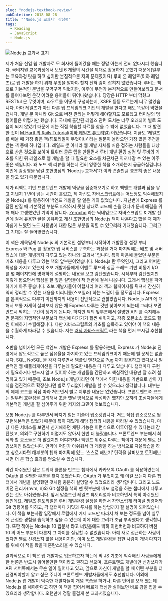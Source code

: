 ```yaml
---
slug: "nodejs-textbook-review"
pubDatetime: 2018-08-28
title: "'Node.js 교과서' 감상평"
tags:
  - Reading
  - JavaScript
  - Node.js
---
```


![Node.js 교과서 표지](https://cl.ly/7aa4bdfc2d2f/node-js-textbook-cover.jpg)

제가 처음 신입 웹 개발자로 모 회사에 들어갔을 때는 정말 아는게 전혀 없다시피 했습니다. 국비지원 교육과정에서 보낸 6 개월의 시간을 제대로 활용하지 못했기 때문에(일부는 교육과정 탓을 하고 싶지만 본질적으론 저의 문제였지요) 루비 온 레일즈(이하 레일즈)로 웹 개발을 하기 위해 무엇을 알아야 할지 전혀 감이 잡히지 않았습니다. 루비는 책으로 기본적인 문법을 꾸역꾸역 익혔지만, 이후에 무언가 본격적으로 만들어보려고 문서를 들여다보면 온갖 어려운 용어들이 튀어나왔습니다. 당장은 HTTP 부터 막혔고 RESTful 은 무엇이며, 라우트를 어떻게 구성하는지, XSRF 등등 모르는게 너무 많았습니다. 아마 레일즈가 아닌 다른 웹 프레임워크 기반의 개발을 한다고 해도 똑같이 막혔을겁니다. 개발 뿐 아니라 Git 으로 버전 관리는 어떻게 해야할지도 모르겠고 터미널의 명령어들은 어렵기만 했습니다. 국내에 출간된 레일즈 관련 도서는 너무 오래되어 별로 도움이 되지 않았기 때문에 저는 직접 학습할 자료를 찾을 수 밖에 없었습니다. 그 때 발견한 것이 [M.Hartl 의 Rails Tutorial(이하 레일즈 튜토리얼)](https://www.railstutorial.org/) 이었습니다. 지금도 ‘레일즈를 배울 때 가장 좋은 책/튜토리얼이 무엇이냐’ 라는 질문이 올라오면 가장 많은 추천을 받는 책 중에 하나입니다. 레일즈 뿐 아니라 웹 개발 자체를 처음 접하는 사람들을 대상으로 삼은 것으로 보이며 트위터 클론 앱을 만들면서 루비 개발 환경 설정 및 루비의 기초를 익힌 뒤 레일즈로 웹 개발을 할 때 필요한 요소를 차근차근 익혀나갈 수 있는 아주 좋은 책입니다. 왜 노드 책 리뷰를 하는데 전혀 엉뚱한 책을 소개하는지 궁금하실겁니다. 이번에 감상평을 남길 조현영님의 ‘Node.js 교과서’가 이와 견줄만큼 충분히 좋은 내용을 담고 있기 때문입니다.

제가 리액트 기반 프론트엔드 개발에 역량을 집중해보기로 하고 백엔드 개발과 담을 쌓고 지낸지 1 년이 넘는 시간이 흘렀고, 제 자신도 자바스크립트에는 어느정도 익숙해졌지만 Node.js 를 활용하여 백엔드 개발을 할 일은 거의 없었습니다. 지난번에 Express 를 잠깐 만질 때 기본적인 부분도 파악하지 못한 상태로 코드에 손을 댔다가 문제 해결을 위해 꽤나 고생했었던 기억이 납니다. [Zerocho](https://www.zerocho.com/) 라는 닉네임으로 자바스크립트 & 개발 전반에 걸쳐 유용한 글을 공유하고 계신 조현영님의 Node.js 책이 나온다고 했을 때 제가 아쉽게 느꼈던 노드 사용법에 대한 많은 부분을 익힐 수 있으리라 기대했습니다. 그리고 그 기대는 잘 들어맞았습니다.

이 책은 제목답게 Node.js 의 기본적인 설명부터 시작하여 개발환경 설정 부터 Express 와 Pug 를 활용한 웹 서비스를 구축하는 과정을 거쳐 마지막에는 배포 및 서버리스에 대한 개념까지 다루고 있는 하나의 ‘교과서’ 입니다. 특히 마음에 들었던 부분은 기초 내용을 다루고 있는 책의 앞부분이었습니다. Node.js 란 무엇인지, 그리고 어떠한 특성을 가지고 있는지 초보 개발자들에게 이벤트 루프와 싱글 스레드 기반 비동기 I/O 를 몇 페이지만에 명쾌하게 설명하는 내용을 보고 감탄했습니다. 시작부터 감탄했지만 이렇게 짧으면서 핵심을 잘 짚은 설명들이 책 전반에 걸쳐 나옵니다. 그래서 핵심을 파악하기에 아주 좋습니다. 초보 개발자들이 어렵사리 여러 책과 웹페이지를 뒤져서 간신히 익혀 정리할 수 있는 내용을 미리니름(스포일러) 하는 느낌이 들 정도입니다. Express 를 본격적으로 다루기 이전까지의 내용이 전반적으로 괜찮았습니다. Node.js API 에 대해서 보통 자세히 살펴보지 않은 채 Express 다루는 것만 찾아보게 되는데 그러다 보면 반드시 막히는 구간이 생기게 됩니다. 하지만 책의 앞부분에서 설명한 API 를 숙지해두면 문제의 지엽적인 부분보다 핵심에 다가가기 훨씬 쉬워지고, 각종 오픈소스 코드도 훨씬 이해하기 수월해집니다. 다만 자바스크립트의 기초를 습득하고 있어야 이 책의 내용을 수월하게 따라갈 수 있습니다. 저는 [러닝 자바스크립트](http://www.hanbit.co.kr/store/books/look.php?p_code=B2328850940) 라는 책을 먼저 보시길 추천합니다.

초반을 넘어가면 모든 백엔드 개발은 Express 를 활용하는데, Express 가 Node.js 진영에서 압도적으로 높은 점유율을 차지하고 있는 프레임워크이기 때문에 별 문제는 없습니다. SQL, NoSQL 을 각각 다루면서 템플릿 엔진으로 Pug 까지 활용하고 있다보니 일반적인 웹 애플리케이션을 다루는데 필요한 내용은 다 다루고 있습니다. 챕터마다 구현에 필요하거나 반드시 알고 있어야 하는 개념들을 간단하고 핵심적인 내용만 잘 추려 설명하고 있기 때문에, 초보 Node.js 개발자라면 이 책에서 익힌 내용을 기반으로 삼아 지식을 점진적으로 확장한다면 별로 무리없이 개발을 할 수 있으리라 생각합니다. 대부분의 예제 코드를 직접 따라 쳐보면서 별로 지루한 내용은 없었습니다. 프론트엔드쪽 코드는 일부러 호환성을 고려해서 조금 옛날 방식으로 작성하긴 했지만 오히려 초심자들에게 기본적인 개념을 잘 심어주기 위한 저자의 고민이 엿보였습니다.

보통 Node.js 를 다루면서 빠지기 힘든 기술이 웹소켓입니다. 저도 직접 웹소켓으로 뭘 구현해본적은 없었기 때문에 특히 재밌게 해당 챕터의 내용을 따라갈 수 있었습니다. 마냥 다른 서비스를 보면서 신기해하던 채팅 기능은 이런식으로 이루어질 수 있다는데 감탄했고, 의외로 구현하기 어렵지도 않아서 한번 더 놀랐습니다. 프론트엔드 부분에서 최적화 할 요소들은 더 많겠지만 어디까지나 백엔드 위주로 다루는 책이기 때문에 별로 신경쓰이진 않았습니다. 만약에 어딘가 아쉬워서 더 개량을 하는 방식으로 자율학습을 하고 싶으시다면 대부분의 챕터 마지막에 있는 ‘스스로 해보기’ 단락을 살펴보고 도전해보시면 더 큰 학습 효과를 얻으실 수 있습니다.

약간 아쉬웠던 점은 트위터 클론을 만드는 챕터에서 카카오톡 OAuth 를 적용하였는데, OAuth 를 설명한 부분을 찾지 못했습니다. OAuth 가 무엇이고 왜 이걸 쓰는지 다른 챕터에서 개념을 설명했던 것처럼 충분히 설명할 수 있었으리라 생각합니다. 그리고 노드 버전 관리자(nvm, n)와 Git 설정을 책의 맨 뒷부분에 배포 설정을 하는 챕터에서 다루고 있는 것도 아쉬웠습니다. 앞서 말씀드린 레일즈 튜토리얼과 비교하면서 특히 아쉬웠던 점인데요. 레일즈 튜토리얼은 루비 개발환경 설정을 하면서 자연스럽게 터미널 명령어와 Git 명령어를 익히고, 각 챕터마다 커밋과 푸시를 하는 방법까지 잘 설명이 되어있습니다. 이 책을 보는사람 입장에서 로컬에서 예제 코드만 따라서 쳐 보는 정도를 넘어 실무에 근접한 경험을 습득하고 싶을 수 있는데 이에 대한 고려가 조금 부족했다고 생각합니다. 또한 책에는 Node.js 10 입문서 라고 써있음에도 딱히 이전버전과 비교하여 버전 10 의 어느 부분이 다른지 그 차이를 실감할 수 없었습니다. 아예 새로 접근하는 사람이었다면 별로 신경쓰지 않을 내용이지만, 이미 노드 개발환경을 접한 사람이 개념 다지기를 위해 이 책을 봤을때 혼란스러울 수 있습니다.

결과적으로 이 책은 웹 개발자로 입문하고자 하는데 막 JS 기초에 익숙해진 사람들에게 한 번쯤은 반드시 읽어볼만한 책이라고 권하고 싶으며, 프론트엔드 개발에만 신경쓰다가 API 서버쪽에서는 무슨 일이 일어나고 있고, 앞으로 자신이 개발을 할 때 어떤 부분을 더 신경써야할지 알고 싶은 주니어 프론트엔드 개발자들에게도 추천합니다. 이외에 Node.js 웹 개발이 익숙한 개발자들이 개념 복습을 하거나, 다른 언어를 오래 했는데 Node.js 를 해야한다고 하면 이 책을 집어서 빠르게 핵심만 살펴보면 바로 감을 잡을 수 있으리라 생각합니다. 오랜만에 정말 즐겁게 본 교과서였습니다.
